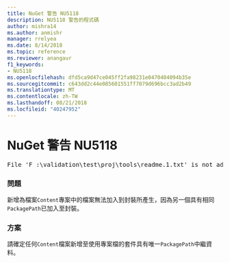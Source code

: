 ```yaml
---
title: NuGet 警告 NU5118
description: NU5118 警告的程式碼
author: mishra14
ms.author: anmishr
manager: rrelyea
ms.date: 8/14/2018
ms.topic: reference
ms.reviewer: anangaur
f1_keywords:
- NU5118
ms.openlocfilehash: dfd5ca9d47ce045ff2fa98231e0470404094b35e
ms.sourcegitcommit: c643dd2c44e085601551ff7079d696bcc3ad2b49
ms.translationtype: MT
ms.contentlocale: zh-TW
ms.lasthandoff: 08/21/2018
ms.locfileid: "40247952"
---
```

# <a name="nuget-warning-nu5118"></a>NuGet 警告 NU5118
<pre>File 'F :\validation\test\proj\tools\readme.1.txt' is not added because the package already contains file 'tools\readme.txt'</pre>

### <a name="issue"></a>問題

新增為檔案`Content`專案中的檔案無法加入到封裝所產生，因為另一個具有相同`PackagePath`已加入至封裝。


### <a name="solution"></a>方案

請確定任何`Content`檔案新增至使用專案檔的套件具有唯一`PackagePath`中繼資料。

